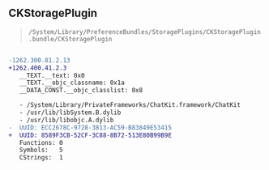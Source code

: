 ## CKStoragePlugin

> `/System/Library/PreferenceBundles/StoragePlugins/CKStoragePlugin.bundle/CKStoragePlugin`

```diff

-1262.300.81.2.13
+1262.400.41.2.3
   __TEXT.__text: 0x0
   __TEXT.__objc_classname: 0x1a
   __DATA_CONST.__objc_classlist: 0x8

   - /System/Library/PrivateFrameworks/ChatKit.framework/ChatKit
   - /usr/lib/libSystem.B.dylib
   - /usr/lib/libobjc.A.dylib
-  UUID: ECC2678C-9728-3813-AC59-B83849E53415
+  UUID: 8589F3CB-52CF-3C88-8B72-513E80B99B9E
   Functions: 0
   Symbols:   5
   CStrings:  1

```
